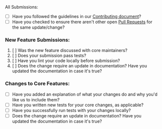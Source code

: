  All Submissions:

* [ ] Have you followed the guidelines in our [Contributing document](https://github.com/lost-pixel/lost-pixel/blob/main/CONTRIBUTING.md)?
* [ ] Have you checked to ensure there aren't other open [Pull Requests](https://github.com/lost-pixel/lost-pixel/pulls) for the same update/change?

<!-- You can erase any parts of this template not applicable to your Pull Request. -->

### New Feature Submissions:

1. [ ] Was the new feature discussed with core maintainers?
2. [ ] Does your submission pass tests?
3. [ ] Have you lint your code locally before submission?
4. [ ] Does the change require an update in documentation? Have you updated the documentation in case it's true?

### Changes to Core Features:

* [ ] Have you added an explanation of what your changes do and why you'd like us to include them?
* [ ] Have you written new tests for your core changes, as applicable?
* [ ] Have you successfully run tests with your changes locally?
* [ ] Does the change require an update in documentation? Have you updated the documentation in case it's true?